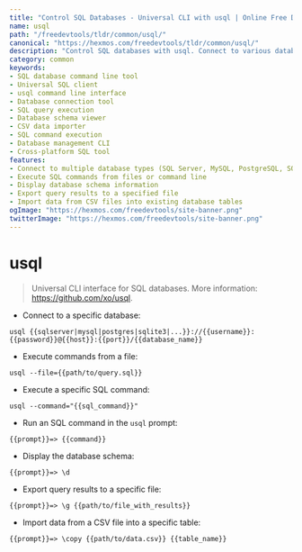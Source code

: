 ```yaml
---
title: "Control SQL Databases - Universal CLI with usql | Online Free DevTools by Hexmos"
name: usql
path: "/freedevtools/tldr/common/usql/"
canonical: "https://hexmos.com/freedevtools/tldr/common/usql/"
description: "Control SQL databases with usql. Connect to various databases, execute SQL commands, and manage database schema. Free online tool, no registration required."
category: common
keywords:
- SQL database command line tool
- Universal SQL client
- usql command line interface
- Database connection tool
- SQL query execution
- Database schema viewer
- CSV data importer
- SQL command execution
- Database management CLI
- Cross-platform SQL tool
features:
- Connect to multiple database types (SQL Server, MySQL, PostgreSQL, SQLite)
- Execute SQL commands from files or command line
- Display database schema information
- Export query results to a specified file
- Import data from CSV files into existing database tables
ogImage: "https://hexmos.com/freedevtools/site-banner.png"
twitterImage: "https://hexmos.com/freedevtools/site-banner.png"
---
```


# usql

> Universal CLI interface for SQL databases.
> More information: <https://github.com/xo/usql>.

- Connect to a specific database:

`usql {{sqlserver|mysql|postgres|sqlite3|...}}://{{username}}:{{password}}@{{host}}:{{port}}/{{database_name}}`

- Execute commands from a file:

`usql --file={{path/to/query.sql}}`

- Execute a specific SQL command:

`usql --command="{{sql_command}}"`

- Run an SQL command in the `usql` prompt:

`{{prompt}}=> {{command}}`

- Display the database schema:

`{{prompt}}=> \d`

- Export query results to a specific file:

`{{prompt}}=> \g {{path/to/file_with_results}}`

- Import data from a CSV file into a specific table:

`{{prompt}}=> \copy {{path/to/data.csv}} {{table_name}}`
